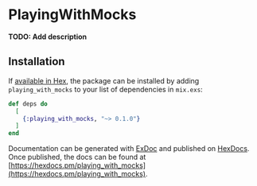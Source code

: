 # PlayingWithMocks

**TODO: Add description**

## Installation

If [available in Hex](https://hex.pm/docs/publish), the package can be installed
by adding `playing_with_mocks` to your list of dependencies in `mix.exs`:

```elixir
def deps do
  [
    {:playing_with_mocks, "~> 0.1.0"}
  ]
end
```

Documentation can be generated with [ExDoc](https://github.com/elixir-lang/ex_doc)
and published on [HexDocs](https://hexdocs.pm). Once published, the docs can
be found at [https://hexdocs.pm/playing_with_mocks](https://hexdocs.pm/playing_with_mocks).

